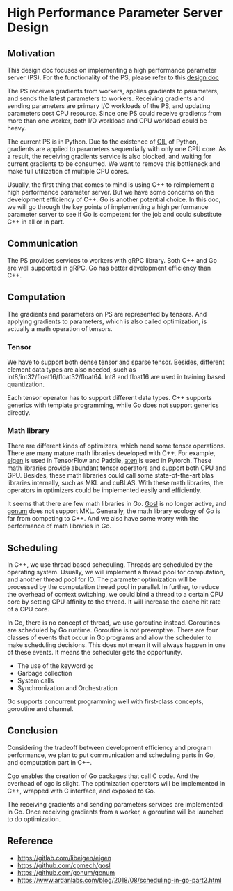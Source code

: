 # High Performance Parameter Server Design

## Motivation

This design doc focuses on implementing a high performance parameter server (PS). For the functionality of the PS, please refer to this [design doc](https://github.com/sql-machine-learning/elasticdl/blob/develop/docs/designs/parameter_server.md)

The PS receives gradients from workers, applies gradients to parameters, and sends the latest parameters to workers. Receiving gradients and sending parameters are primary I/O workloads of the PS, and updating parameters cost CPU resource. Since one PS could receive gradients from more than one worker, both I/O workload and CPU workload could be heavy.

The current PS is in Python. Due to the existence of [GIL](https://wiki.python.org/moin/GlobalInterpreterLock) of Python, gradients are applied to parameters sequentially with only one CPU core. As a result, the receiving gradients service is also blocked, and waiting for current gradients to be consumed. We want to remove this bottleneck and make full utilization of multiple CPU cores.

Usually, the first thing that comes to mind is using C++ to reimplement a high performance parameter server. But we have some concerns on the development efficiency of C++. Go is another potential choice. In this doc, we will go through the key points of implementing a high performance parameter server to see if Go is competent for the job and could substitute C++ in all or in part.

## Communication

The PS provides services to workers with gRPC library. Both C++ and Go are well supported in gRPC. Go has better development efficiency than C++.

## Computation

The gradients and parameters on PS are represented by tensors. And applying gradients to parameters, which is also called optimization, is actually a math operation of tensors.

### Tensor

We have to support both dense tensor and sparse tensor. Besides, different element data types are also needed, such as int8/int32/float16/float32/float64. Int8 and float16 are used in training based quantization.

Each tensor operator has to support different data types. C++ supports generics with template programming, while Go does not support generics directly.

### Math library

There are different kinds of optimizers, which need some tensor operations. There are many mature math libraries developed with C++. For example, [eigen](https://gitlab.com/libeigen/eigen) is used in TensorFlow and Paddle, [aten](https://github.com/pytorch/pytorch/tree/master/aten) is used in Pytorch. These math libraries provide abundant tensor operators and support both CPU and GPU. Besides, these math libraries could call some state-of-the-art blas libraries internally, such as MKL and cuBLAS. With these math libraries, the operators in optimizers could be implemented easily and efficiently.

It seems that there are few math libraries in Go. [Gosl](https://github.com/cpmech/gosl) is no longer active, and [gonum](https://github.com/gonum/gonum) does not support MKL. Generally, the math library ecology of Go is far from competing to C++. And we also have some worry with the performance of math libraries in Go.

## Scheduling

In C++, we use thread based scheduling. Threads are scheduled by the operating system. Usually, we will implement a thread pool for computation, and another thread pool for IO. The parameter optimization will be processed by the computation thread pool in parallel. In further, to reduce the overhead of context switching, we could bind a thread to a certain CPU core by setting CPU affinity to the thread. It will increase the cache hit rate of a CPU core.

In Go, there is no concept of thread, we use goroutine instead. Goroutines are scheduled by Go runtime. Goroutine is not preemptive. There are four classes of events that occur in Go programs and allow the scheduler to make scheduling decisions. This does not mean it will always happen in one of these events. It means the scheduler gets the opportunity.

- The use of the keyword `go`
- Garbage collection
- System calls
- Synchronization and Orchestration

Go supports concurrent programming well with first-class concepts, goroutine and channel.

## Conclusion

Considering the tradeoff between development efficiency and program performance, we plan to put communication and scheduling parts in Go, and computation part in C++.

[Cgo](https://golang.org/cmd/cgo/) enables the creation of Go packages that call C code. And the overhead of cgo is slight. The optimization operators will be implemented in C++, wrapped with C interface, and exposed to Go.

The receiving gradients and sending parameters services are implemented in Go. Once receiving gradients from a worker, a goroutine will be launched to do optimization.

## Reference

- https://gitlab.com/libeigen/eigen
- https://github.com/cpmech/gosl
- https://github.com/gonum/gonum
- https://www.ardanlabs.com/blog/2018/08/scheduling-in-go-part2.html